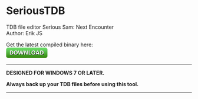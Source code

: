 # SeriousTDB
TDB file editor Serious Sam: Next Encounter<br />
Author: Erik JS

Get the latest compiled binary here:<br />
[![Dropbox](./download.png)](https://www.dropbox.com/sh/6ntyyap6tdmzaii/AAArIk3fEYo9GXjsL9S1NF5Sa?dl=0)

-----------------------------------------------------------

**DESIGNED FOR WINDOWS 7 OR LATER.**

**Always back up your TDB files before using this tool.**

--------------------------------------------------------
